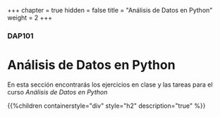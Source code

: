 +++
chapter = true
hidden = false
title = "Análisis de Datos en Python"
weight = 2
+++

### DAP101

# Análisis de Datos en Python

En esta sección encontrarás los ejercicios en clase y las tareas para el curso
_Análisis de Datos en Python_

{{%children containerstyle="div" style="h2" description="true" %}}
